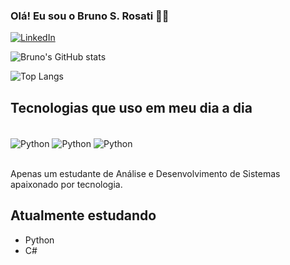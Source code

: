 
### Olá! Eu sou o Bruno S. Rosati 🖐🏻

[![LinkedIn](https://img.shields.io/badge/LinkedIn-0077B5?style=for-the-badge&logo=linkedin&logoColor=white)](https://www.linkedin.com/in/bruno-siqueira-rosati-a0a293264/)

![Bruno's GitHub stats](https://github-readme-stats.vercel.app/api?username=rosatibruno&show_icons=true&theme=dracula)

![Top Langs](https://github-readme-stats.vercel.app/api/top-langs/?username=rosatibruno&layout=compact&theme=dracula)

## Tecnologias que uso em meu dia a dia

<div style="display: inline_block"><br>
    <img align="center" alt="Python" src="https://img.shields.io/badge/Python-3776AB?style=for-the-badge&logo=python&logoColor=white"/>
    <img align="center" alt="Python" src="https://img.shields.io/badge/C%23-239120?style=for-the-badge&logo=c-sharp&logoColor=white"/>
    <img align="center" alt="Python" src="https://img.shields.io/badge/MySQL-00000F?style=for-the-badge&logo=mysql&logoColor=white"/>
</div><br>

Apenas um estudante de Análise e Desenvolvimento de Sistemas apaixonado por tecnologia.

## Atualmente estudando
- Python
- C#
